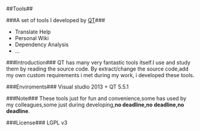 ##Tools##

###A set of tools I developed by [QT](https://www.qt.io/developers)###

- Translate Help
- Personal Wiki
- Dependency Analysis
- ...

###Introduction###
QT has many very fantastic tools itself.I use and study them by reading the source code. By extract/change the source code,add my own custom requirements i met during my work, i developed these tools.

###Enviroments###
Visual studio 2013 + QT 5.5.1

###Note###
These tools just for fun and convenience,some has used by my colleagues,some just during developing,**no deadline,no deadline,no deadline**.

###License###
LGPL v3